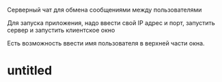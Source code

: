 Серверный чат для обмена сообщениями между пользователями

Для запуска приложения, надо ввести свой IP адрес и порт, запустить сервер и запустить клиентское окно

Есть возможность ввести имя пользователя в верхней части окна.



# untitled
